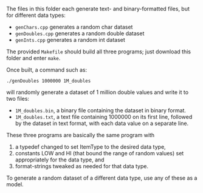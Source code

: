 The files in this folder each generate text- and binary-formatted files, but for different data types:
- `genChars.cpp` generates a random char dataset
- `genDoubles.cpp` generates a random double dataset
- `genInts.cpp` generates a random int dataset

The provided `Makefile` should build all three programs; just download this folder and enter `make`.

Once built, a command such as:

    ./genDoubles 1000000 1M_doubles

will randomly generate a dataset of 1 million double values and write it to two files:
- `1M_doubles.bin`, a binary file containing the dataset in binary format.
- `1M_doubles.txt`, a text file containing 1000000 on its first line, followed by the dataset in text format, with each data value on a separate line.

These three programs are basically the same program with 
1. a typedef changed to set ItemType to the desired data type, 
2. constants LOW and HI (that bound the range of random values) set appropriately for the data type, and
3. format-strings tweaked as needed for that data type.

To generate a random dataset of a different data type, use any of these as a model.
